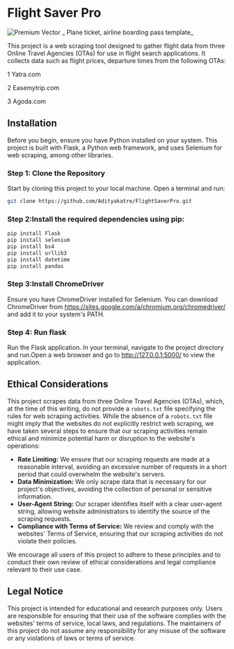 # Flight Saver Pro 
![Premium Vector _ Plane ticket, airline boarding pass template_](https://github.com/adityakatre/FlightSaverPro/assets/85092727/150b07f9-3a6a-421b-a161-6fe1e839dcd7)

This project is a web scraping tool designed to gather flight data from three Online Travel Agencies (OTAs) for use in flight search applications. It collects data such as flight prices, departure times from the following OTAs:

1 Yatra.com 

2 Easemytrip.com

3 Agoda.com




## Installation

Before you begin, ensure you have Python installed on your system. This project is built with Flask, a Python web framework, and uses Selenium for web scraping, among other libraries.

### Step 1: Clone the Repository

Start by cloning this project to your local machine. Open a terminal and run:

```bash
git clone https://github.com/Adityakatre/FlightSaverPro.git
```
### Step 2:Install the required dependencies using pip:
```bash
pip install Flask 
pip install selenium
pip install bs4 
pip install urllib3
pip install datetime
pip install pandas
```
### Step 3:Install ChromeDriver 
 Ensure you have ChromeDriver installed for Selenium. You can download ChromeDriver from https://sites.google.com/a/chromium.org/chromedriver/ and add it to your system's PATH.
### Step 4: Run flask 
Run the Flask application. In your terminal, navigate to the project directory and run.Open a web browser and go to http://127.0.0.1:5000/ to view the application.


## Ethical Considerations

This project scrapes data from three Online Travel Agencies (OTAs), which, at the time of this writing, do not provide a `robots.txt` file specifying the rules for web scraping activities. While the absence of a `robots.txt` file might imply that the websites do not explicitly restrict web scraping, we have taken several steps to ensure that our scraping activities remain ethical and minimize potential harm or disruption to the website's operations:

- **Rate Limiting:** We ensure that our scraping requests are made at a reasonable interval, avoiding an excessive number of requests in a short period that could overwhelm the website's servers.
- **Data Minimization:** We only scrape data that is necessary for our project's objectives, avoiding the collection of personal or sensitive information.
- **User-Agent String:** Our scraper identifies itself with a clear user-agent string, allowing website administrators to identify the source of the scraping requests.
- **Compliance with Terms of Service:** We review and comply with the websites' Terms of Service, ensuring that our scraping activities do not violate their policies.

We encourage all users of this project to adhere to these principles and to conduct their own review of ethical considerations and legal compliance relevant to their use case.

## Legal Notice

This project is intended for educational and research purposes only. Users are responsible for ensuring that their use of the software complies with the websites' terms of service, local laws, and regulations. The maintainers of this project do not assume any responsibility for any misuse of the software or any violations of laws or terms of service.
